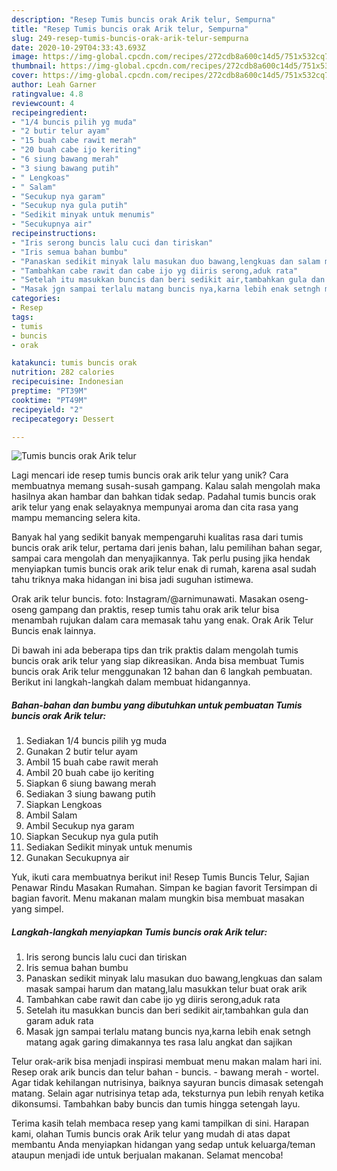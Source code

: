 ```yaml
---
description: "Resep Tumis buncis orak Arik telur, Sempurna"
title: "Resep Tumis buncis orak Arik telur, Sempurna"
slug: 249-resep-tumis-buncis-orak-arik-telur-sempurna
date: 2020-10-29T04:33:43.693Z
image: https://img-global.cpcdn.com/recipes/272cdb8a600c14d5/751x532cq70/tumis-buncis-orak-arik-telur-foto-resep-utama.jpg
thumbnail: https://img-global.cpcdn.com/recipes/272cdb8a600c14d5/751x532cq70/tumis-buncis-orak-arik-telur-foto-resep-utama.jpg
cover: https://img-global.cpcdn.com/recipes/272cdb8a600c14d5/751x532cq70/tumis-buncis-orak-arik-telur-foto-resep-utama.jpg
author: Leah Garner
ratingvalue: 4.8
reviewcount: 4
recipeingredient:
- "1/4 buncis pilih yg muda"
- "2 butir telur ayam"
- "15 buah cabe rawit merah"
- "20 buah cabe ijo keriting"
- "6 siung bawang merah"
- "3 siung bawang putih"
- " Lengkoas"
- " Salam"
- "Secukup nya garam"
- "Secukup nya gula putih"
- "Sedikit minyak untuk menumis"
- "Secukupnya air"
recipeinstructions:
- "Iris serong buncis lalu cuci dan tiriskan"
- "Iris semua bahan bumbu"
- "Panaskan sedikit minyak lalu masukan duo bawang,lengkuas dan salam masak sampai harum dan matang,lalu masukkan telur buat orak arik"
- "Tambahkan cabe rawit dan cabe ijo yg diiris serong,aduk rata"
- "Setelah itu masukkan buncis dan beri sedikit air,tambahkan gula dan garam aduk rata"
- "Masak jgn sampai terlalu matang buncis nya,karna lebih enak setngh matang agak garing dimakannya tes rasa lalu angkat dan sajikan"
categories:
- Resep
tags:
- tumis
- buncis
- orak

katakunci: tumis buncis orak 
nutrition: 282 calories
recipecuisine: Indonesian
preptime: "PT39M"
cooktime: "PT49M"
recipeyield: "2"
recipecategory: Dessert

---
```



![Tumis buncis orak Arik telur](https://img-global.cpcdn.com/recipes/272cdb8a600c14d5/751x532cq70/tumis-buncis-orak-arik-telur-foto-resep-utama.jpg)

Lagi mencari ide resep tumis buncis orak arik telur yang unik? Cara membuatnya memang susah-susah gampang. Kalau salah mengolah maka hasilnya akan hambar dan bahkan tidak sedap. Padahal tumis buncis orak arik telur yang enak selayaknya mempunyai aroma dan cita rasa yang mampu memancing selera kita.

Banyak hal yang sedikit banyak mempengaruhi kualitas rasa dari tumis buncis orak arik telur, pertama dari jenis bahan, lalu pemilihan bahan segar, sampai cara mengolah dan menyajikannya. Tak perlu pusing jika hendak menyiapkan tumis buncis orak arik telur enak di rumah, karena asal sudah tahu triknya maka hidangan ini bisa jadi suguhan istimewa.

Orak arik telur buncis. foto: Instagram/@arnimunawati. Masakan oseng-oseng gampang dan praktis, resep tumis tahu orak arik telur bisa menambah rujukan dalam cara memasak tahu yang enak. Orak Arik Telur Buncis enak lainnya.


Di bawah ini ada beberapa tips dan trik praktis dalam mengolah tumis buncis orak arik telur yang siap dikreasikan. Anda bisa membuat Tumis buncis orak Arik telur menggunakan 12 bahan dan 6 langkah pembuatan. Berikut ini langkah-langkah dalam membuat hidangannya.

<!--inarticleads1-->

##### Bahan-bahan dan bumbu yang dibutuhkan untuk pembuatan Tumis buncis orak Arik telur:

1. Sediakan 1/4 buncis pilih yg muda
1. Gunakan 2 butir telur ayam
1. Ambil 15 buah cabe rawit merah
1. Ambil 20 buah cabe ijo keriting
1. Siapkan 6 siung bawang merah
1. Sediakan 3 siung bawang putih
1. Siapkan  Lengkoas
1. Ambil  Salam
1. Ambil Secukup nya garam
1. Siapkan Secukup nya gula putih
1. Sediakan Sedikit minyak untuk menumis
1. Gunakan Secukupnya air


Yuk, ikuti cara membuatnya berikut ini! Resep Tumis Buncis Telur, Sajian Penawar Rindu Masakan Rumahan. Simpan ke bagian favorit Tersimpan di bagian favorit. Menu makanan malam mungkin bisa membuat masakan yang simpel. 

<!--inarticleads2-->

##### Langkah-langkah menyiapkan Tumis buncis orak Arik telur:

1. Iris serong buncis lalu cuci dan tiriskan
1. Iris semua bahan bumbu
1. Panaskan sedikit minyak lalu masukan duo bawang,lengkuas dan salam masak sampai harum dan matang,lalu masukkan telur buat orak arik
1. Tambahkan cabe rawit dan cabe ijo yg diiris serong,aduk rata
1. Setelah itu masukkan buncis dan beri sedikit air,tambahkan gula dan garam aduk rata
1. Masak jgn sampai terlalu matang buncis nya,karna lebih enak setngh matang agak garing dimakannya tes rasa lalu angkat dan sajikan


Telur orak-arik bisa menjadi inspirasi membuat menu makan malam hari ini. Resep orak arik buncis dan telur bahan - buncis. - bawang merah - wortel. Agar tidak kehilangan nutrisinya, baiknya sayuran buncis dimasak setengah matang. Selain agar nutrisinya tetap ada, teksturnya pun lebih renyah ketika dikonsumsi. Tambahkan baby buncis dan tumis hingga setengah layu. 

Terima kasih telah membaca resep yang kami tampilkan di sini. Harapan kami, olahan Tumis buncis orak Arik telur yang mudah di atas dapat membantu Anda menyiapkan hidangan yang sedap untuk keluarga/teman ataupun menjadi ide untuk berjualan makanan. Selamat mencoba!
